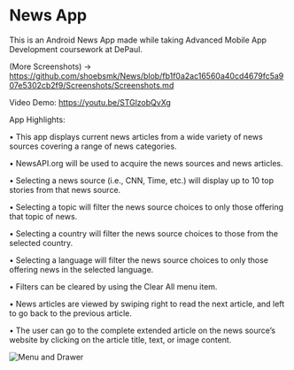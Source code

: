 # News App 

This is an Android News App made while taking Advanced Mobile App Development coursework at DePaul.

(More Screenshots) -> https://github.com/shoebsmk/News/blob/fb1f0a2ac16560a40cd4679fc5a907e5302cb2f9/Screenshots/Screenshots.md

Video Demo: https://youtu.be/STGlzobQvXg

App Highlights:

• This app displays current news articles from a wide variety of news sources covering a range of news categories.

• NewsAPI.org will be used to acquire the news sources and news articles.

• Selecting a news source (i.e., CNN, Time, etc.) will display up to 10 top stories from that news source.

• Selecting a topic will filter the news source choices to only those offering that topic of news.

• Selecting a country will filter the news source choices to those from the selected country.

• Selecting a language will filter the news source choices to only those offering news in the selected language.

• Filters can be cleared by using the Clear All menu item.

• News articles are viewed by swiping right to read the next article, and left to go back to the previous article.

• The user can go to the complete extended article on the news source’s website by clicking on the article title, text, or image content.


![Menu and Drawer](https://user-images.githubusercontent.com/42929978/213854365-10a06cbc-fb7e-4b8e-88fb-e652c19f069f.jpeg)

